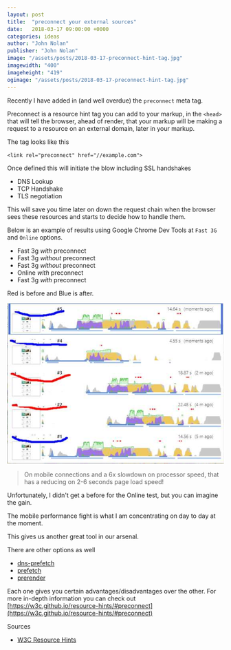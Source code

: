 ```yaml
---
layout: post
title:  "preconnect your external sources"
date:   2018-03-17 09:00:00 +0000
categories: ideas
author: "John Nolan"
publisher: "John Nolan"
image: "/assets/posts/2018-03-17-preconnect-hint-tag.jpg"
imagewidth: "400"
imageheight: "419"
ogimage: "/assets/posts/2018-03-17-preconnect-hint-tag.jpg"
---
```


Recently I have added in (and well overdue) the `preconnect` meta tag.

Preconnect is a resource hint tag you can add to your markup, in the `<head>` that will tell the browser, ahead of render, that your markup will be making a request to a resource on an external domain, later in your markup.

The tag looks like this
```
<link rel="preconnect" href="//example.com">
```

Once defined this will initiate the blow including SSL handshakes

* DNS Lookup
* TCP Handshake
* TLS negotiation

This will save you time later on down the request chain when the browser sees these resources and starts to decide how to handle them.

Below is an example of results using Google Chrome Dev Tools at `Fast 3G` and `Online` options.

* Fast 3g _with_ preconnect
* Fast 3g _without_ preconnect
* Fast 3g _without_ preconnect
* Online _with_ preconnect
* Fast 3g _with_ preconnect

Red is before and Blue is after.

<img src="/assets/posts/2018-03-17-preconnect-hint-tag.jpg" alt="preconnect tag Chrome Dev Tools Results" />

> On mobile connections and a 6x slowdown on processor speed, that has a reducing on 2-6 seconds page load speed!

Unfortunately, I didn't get a before for the Online test, but you can imagine the gain.

The mobile performance fight is what I am concentrating on day to day at the moment.

This gives us another great tool in our arsenal.

There are other options as well

* [dns-prefetch](https://w3c.github.io/resource-hints/#dns-prefetch)
* [prefetch](https://w3c.github.io/resource-hints/#prefetch)
* [prerender](https://w3c.github.io/resource-hints/#prerender)

Each one gives you certain advantages/disadvantages over the other.
For more in-depth information you can check out
[https://w3c.github.io/resource-hints/#preconnect](https://w3c.github.io/resource-hints/#preconnect)


Sources

* [W3C Resource Hints](https://w3c.github.io/resource-hints)